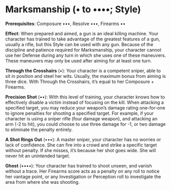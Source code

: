 # Marksmanship (• to ••••; Style) 
**Prerequisites**: Composure •••, Resolve •••, Firearms •• 

**Effect**: When prepared and aimed, a gun is an ideal killing machine. Your character has trained to take advantage of the greatest features of a gun, usually a rifle, but this Style can be used with any gun. Because of the discipline and patience required for Marksmanship, your character cannot use her Defense during any turn in which she uses one of these maneuvers. These maneuvers may only be used after aiming for at least one turn. 

**Through the Crosshairs** (•): Your character is a competent sniper, able to sit in position and steel her wits. Usually, the maximum bonus from aiming is three dice. With Through the Crosshairs, it’s equal to her Composure + Firearms. 

**Precision Shot** (••): With this level of training, your character knows how to effectively disable a victim instead of focusing on the kill. When attacking a specified target, you may reduce your weapon’s damage rating one-for-one to ignore penalties for shooting a specified target. For example, if your character is using a sniper rifle (four damage weapon), and attacking an arm (-2 to hit), you could choose to use three damage for -1, or two damage to eliminate the penalty entirely. 

**A Shot Rings Out** (•••): A master sniper, your character has no worries or lack of confidence. She can fire into a crowd and strike a specific target without penalty. If she misses, it’s because her shot goes wide. She will never hit an unintended target. 

**Ghost** (••••): Your character has trained to shoot unseen, and vanish without a trace. Her Firearms score acts as a penalty on any roll to notice her vantage point, or any Investigation or Perception roll to investigate the area from where she was shooting.